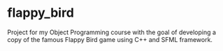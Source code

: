 # flappy_bird

Project for my Object Programming course with the goal of developing a copy of the famous Flappy Bird game using C++ and SFML framework.
